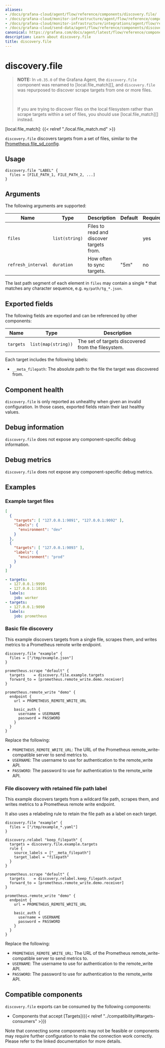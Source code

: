 ```yaml
---
aliases:
- /docs/grafana-cloud/agent/flow/reference/components/discovery.file/
- /docs/grafana-cloud/monitor-infrastructure/agent/flow/reference/components/discovery.file/
- /docs/grafana-cloud/monitor-infrastructure/integrations/agent/flow/reference/components/discovery.file/
- /docs/grafana-cloud/send-data/agent/flow/reference/components/discovery.file/
canonical: https://grafana.com/docs/agent/latest/flow/reference/components/discovery.file/
description: Learn about discovery.file
title: discovery.file
---
```


# discovery.file

> **NOTE:** In `v0.35.0` of the Grafana Agent, the `discovery.file` component was renamed to [local.file_match][],
> and `discovery.file` was repurposed to discover scrape targets from one or more files.
>
> <br>
>
> If you are trying to discover files on the local filesystem rather than scrape
> targets within a set of files, you should use [local.file_match][] instead.

[local.file_match]: {{< relref "./local.file_match.md" >}}

`discovery.file` discovers targets from a set of files, similar to the [Prometheus file_sd_config](https://prometheus.io/docs/prometheus/latest/configuration/configuration/#file_sd_config).

## Usage

```river
discovery.file "LABEL" {
  files = [FILE_PATH_1, FILE_PATH_2, ...]
}
```

## Arguments

The following arguments are supported:

Name               | Type                | Description                                | Default | Required
------------------ | ------------------- | ------------------------------------------ |---------| --------
`files`            | `list(string)`      | Files to read and discover targets from.   |         | yes 
`refresh_interval` | `duration`          | How often to sync targets.                 | "5m"    | no

The last path segment of each element in `files` may contain a single * that matches any character sequence, e.g. `my/path/tg_*.json`.

## Exported fields

The following fields are exported and can be referenced by other components:

Name      | Type                | Description
--------- | ------------------- | -----------
`targets` | `list(map(string))` | The set of targets discovered from the filesystem.

Each target includes the following labels:

* `__meta_filepath`: The absolute path to the file the target was discovered from.

## Component health

`discovery.file` is only reported as unhealthy when given an invalid
configuration. In those cases, exported fields retain their last healthy
values.

## Debug information

`discovery.file` does not expose any component-specific debug information.

## Debug metrics

`discovery.file` does not expose any component-specific debug metrics.

## Examples

### Example target files
```json
[
  {
    "targets": [ "127.0.0.1:9091", "127.0.0.1:9092" ],
    "labels": {
      "environment": "dev"
    }
  },
  {
    "targets": [ "127.0.0.1:9093" ],
    "labels": {
      "environment": "prod"
    }
  }
]
```

```yaml
- targets:
  - 127.0.0.1:9999
  - 127.0.0.1:10101
  labels:
    job: worker
- targets:
  - 127.0.0.1:9090
  labels:
    job: prometheus
```

### Basic file discovery

This example discovers targets from a single file, scrapes them, and writes metrics
to a Prometheus remote write endpoint.

```river
discovery.file "example" {
  files = ["/tmp/example.json"]
}

prometheus.scrape "default" {
  targets    = discovery.file.example.targets
  forward_to = [prometheus.remote_write.demo.receiver]
}

prometheus.remote_write "demo" {
  endpoint {
    url = PROMETHEUS_REMOTE_WRITE_URL

    basic_auth {
      username = USERNAME
      password = PASSWORD
    }
  }
}
```

Replace the following:
  - `PROMETHEUS_REMOTE_WRITE_URL`: The URL of the Prometheus remote_write-compatible server to send metrics to.
  - `USERNAME`: The username to use for authentication to the remote_write API.
  - `PASSWORD`: The password to use for authentication to the remote_write API.

### File discovery with retained file path label

This example discovers targets from a wildcard file path, scrapes them, and writes metrics
to a Prometheus remote write endpoint.

It also uses a relabeling rule to retain the file path as a label on each target.

```river
discovery.file "example" {
  files = ["/tmp/example_*.yaml"]
}

discovery.relabel "keep_filepath" {
  targets = discovery.file.example.targets
  rule {
    source_labels = ["__meta_filepath"]
    target_label = "filepath"
  }
}

prometheus.scrape "default" {
  targets    = discovery.relabel.keep_filepath.output
  forward_to = [prometheus.remote_write.demo.receiver]
}

prometheus.remote_write "demo" {
  endpoint {
    url = PROMETHEUS_REMOTE_WRITE_URL

    basic_auth {
      username = USERNAME
      password = PASSWORD
    }
  }
}
```

Replace the following:
  - `PROMETHEUS_REMOTE_WRITE_URL`: The URL of the Prometheus remote_write-compatible server to send metrics to.
  - `USERNAME`: The username to use for authentication to the remote_write API.
  - `PASSWORD`: The password to use for authentication to the remote_write API.

<!-- START GENERATED COMPATIBLE COMPONENTS -->

## Compatible components

`discovery.file` exports can be consumed by the following components:

- Components that accept [Targets]({{< relref "../compatibility/#targets-consumers" >}})

Note that connecting some components may not be feasible or components may require further configuration to make the connection work correctly. Please refer to the linked documentation for more details.


<!-- END GENERATED COMPATIBLE COMPONENTS -->

